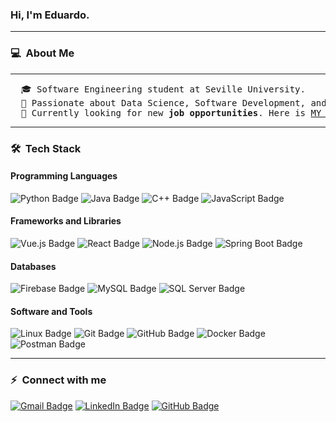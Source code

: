<h3> Hi, I'm <b>Eduardo</b>.</h3>

<hr>
<h3> 💻 &nbsp;About Me </h3>

<hr>
<pre>
  🎓 Software Engineering student at Seville University.
  📝 Passionate about Data Science, Software Development, and IoT.
  🤔 Currently looking for new <b>job opportunities</b>. Here is <a href="https://drive.google.com/file/d/1lh87tOCnjv9mSoGJ7vWmLxUJpNBsGzGQ/view?usp=sharing" target="_blank">MY CV</a>.
</pre>
<hr>

<h3> 🛠 &nbsp;Tech Stack</h3>
<h4>Programming Languages</h4>
<p>
  <img src="https://img.shields.io/badge/Python-3776AB?logo=python&logoColor=fff&style=for-the-badge" alt="Python Badge">
  <img src="https://img.shields.io/badge/Java-%23ED8B00.svg?logo=openjdk&logoColor=fff&style=for-the-badge" alt="Java Badge">
  <img src="https://img.shields.io/badge/C%2B%2B-00599C?logo=cplusplus&logoColor=fff&style=for-the-badge" alt="C++ Badge">
  <img src="https://img.shields.io/badge/JavaScript-F7DF1E?logo=javascript&logoColor=000&style=for-the-badge" alt="JavaScript Badge">
</p>

<h4>Frameworks and Libraries</h4>
<p>
  <img src="https://img.shields.io/badge/Vue.js-4FC08D?logo=vue.js&logoColor=fff&style=for-the-badge" alt="Vue.js Badge">
  <img src="https://img.shields.io/badge/React-61DAFB?logo=react&logoColor=000&style=for-the-badge" alt="React Badge">
  <img src="https://img.shields.io/badge/Node.js-5FA04E?logo=nodedotjs&logoColor=fff&style=for-the-badge" alt="Node.js Badge">
  <img src="https://img.shields.io/badge/Spring%20Boot-6DB33F?logo=springboot&logoColor=fff&style=for-the-badge" alt="Spring Boot Badge">
</p>

<h4> Databases</h4>
<p>
  <img src="https://img.shields.io/badge/Firebase-FFCA28?logo=firebase&logoColor=000&style=for-the-badge" alt="Firebase Badge">
  <img src="https://img.shields.io/badge/MySQL-4479A1?logo=mysql&logoColor=fff&style=for-the-badge" alt="MySQL Badge">
  <img src="https://img.shields.io/badge/SQL%20Server-CC2927?logo=microsoftsqlserver&logoColor=fff&style=for-the-badge" alt="SQL Server Badge">
</p>

<h4> Software and Tools</h4>
<p>
  <img src="https://img.shields.io/badge/Linux-FCC624?logo=linux&logoColor=000&style=for-the-badge" alt="Linux Badge">
  <img src="https://img.shields.io/badge/Git-F05032?logo=git&logoColor=fff&style=for-the-badge" alt="Git Badge">
  <img src="https://img.shields.io/badge/GitHub-181717?logo=github&logoColor=fff&style=for-the-badge" alt="GitHub Badge">
  <img src="https://img.shields.io/badge/Docker-2496ED?logo=docker&logoColor=fff&style=for-the-badge" alt="Docker Badge">
  <img src="https://img.shields.io/badge/Postman-FF6C37?logo=postman&logoColor=fff&style=for-the-badge" alt="Postman Badge">
</p>

<hr>

<h3>⚡ &nbsp;Connect with me </h3>
<p>
	<a href="mailto:eduroblesrusso82@gmail.com"><img src="https://img.shields.io/badge/Gmail-EA4335?logo=gmail&logoColor=fff&style=for-the-badge" alt="Gmail Badge"></a>
	<a href="https://www.linkedin.com/in/eduardo-robles-russo-5133912b1/"><img src="https://img.shields.io/badge/LinkedIn-blue?style=for-the-badge&logo=linkedin&logoColor=white" alt="LinkedIn Badge"></a>
	<a href="https://github.com/edurobrus"><img src="https://img.shields.io/badge/GitHub-181717?logo=github&logoColor=fff&style=for-the-badge" alt="GitHub Badge"></a>
</p>
